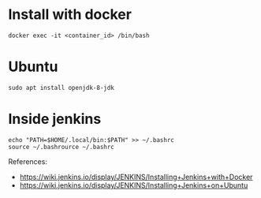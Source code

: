 # Install with docker

```
docker exec -it <container_id> /bin/bash
```


# Ubuntu

```
sudo apt install openjdk-8-jdk

```


# Inside jenkins

```
echo "PATH=$HOME/.local/bin:$PATH" >> ~/.bashrc
source ~/.bashrource ~/.bashrc
```

References:
- https://wiki.jenkins.io/display/JENKINS/Installing+Jenkins+with+Docker
- https://wiki.jenkins.io/display/JENKINS/Installing+Jenkins+on+Ubuntu
